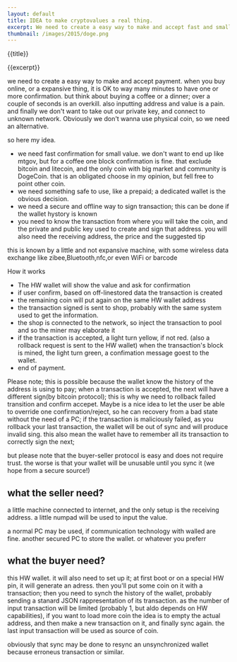 ```yaml
---
layout: default
title: IDEA to make cryptovalues a real thing. 
excerpt: We need to create a easy way to make and accept fast and small payment in first person
thumbnail: /images/2015/doge.png
---
```


{{title}}

{{excerpt}}


we need to create a easy way to make and accept payment.
when you buy online, or a expansive thing, it is OK to way many minutes to have one or more confirmation.
but think about buying a coffee or a dinner; over a couple of seconds is an overkill.
also inputting address and value is a pain.
and finally we don't want to take out our private key, and connect to unknown network.
Obviously we don't wanna use physical coin, so we need an alternative.

so here my idea.

* we need fast confirmation for small value.
we don't want to end up like mtgov, but for a coffee one block confirmation is fine.
that exclude bitcoin and litecoin, and the only coin with big market and community is DogeCoin.
that is an obligated choose in my opinion, but fell free to point other coin.
* we need something safe to use, like a prepaid; a dedicated wallet is the obvious decision.
* we need a secure and offline way to sign transaction; this can be done if the wallet hystory is known
* you need to know the transaction from where you will take the coin, and the private and public key used to create and sign that address.
you will also need the receiving address, the price and the suggested tip


this is known by a little and not expansive machine, with some wireless data exchange like zibee,Bluetooth,nfc,or even WiFi or barcode

How it works

* The HW wallet will show the value and ask for confirmation
* if user confirm, based on off-linestored data the transaction is created
* the remaining coin will put again on the same HW wallet address
* the transaction signed is sent to shop, probably with the same system used to get the information.
* the shop is connected to the network, so inject the transaction to pool and so the miner may elaborate it
* if the transaction is accepted, a light turn yellow, if not red. (also a rollback request is sent to the HW wallet)
when the transaction's block is mined, the light turn green, a confimation message goest to the wallet.
* end of payment.


Please note; this is possible because the wallet know the history of the address is using to pay;
when a transaction is accepted, the next will have a different sign(by bitcoin protocol);
this is why we need to rollback failed transition and confirm accepet.
Maybe is a nice idea to let the user be able to override one confirmation/reject, so he can recovery from a bad state without the need of a PC;
if the transaction is maliciously failed, as you rollback your last transaction,
the wallet will be out of sync and will produce invalid sing.
this also mean the wallet have to remember all its transaction to correctly sign the next;

but please note that the buyer-seller protocol is easy and does not require trust.
the worse is that your wallet will be unusable until you sync it (we hope from a secure source!)


## what the seller need?

a little machine connected to internet, and the only setup is the receiving address.
a little numpad will be used to input the value.

a normal PC may be used, if communication technology with walled are fine.
another secured PC to store the wallet. or whatever you preferr

## what the buyer need?

this HW wallet. it will also need to set up it;
at first boot or on a special HW pin, it will generate an adress. 
then you'll put some coin on it with a transaction; 
then you need to synch the history of the wallet, probably sending a stanard JSON rappresentation of its transaction.
as the number of input transaction will be limited (probably 1, but aldo depends on HW capabilities), if you want to load more coin
the idea is to empty the actual address, and then make a new transaction on it, and finally sync again.
the last input transaction will be used as source of coin.

obviously that sync may be done to resync an unsynchronized wallet because erroneus transaction or similar.